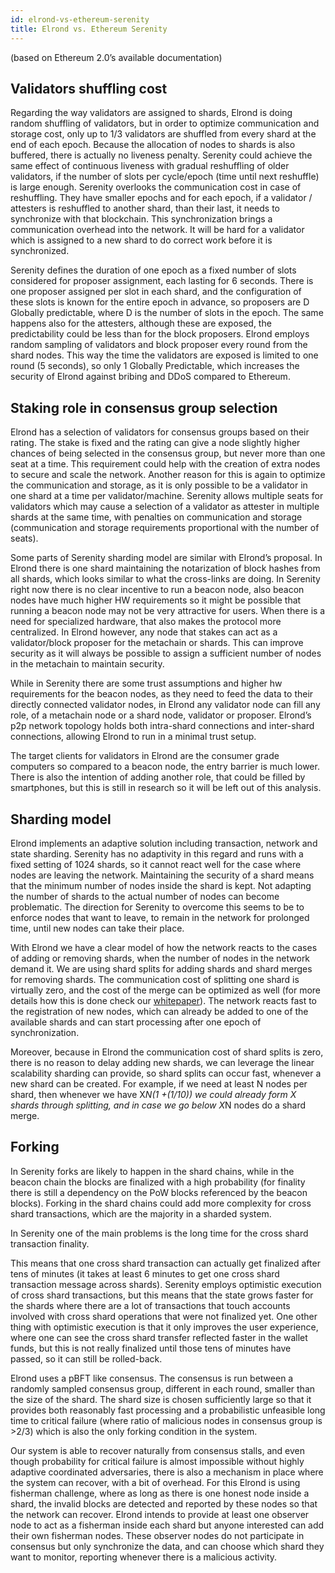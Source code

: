 ```yaml
---
id: elrond-vs-ethereum-serenity
title: Elrond vs. Ethereum Serenity
---
```


(based on Ethereum 2.0’s available documentation)

## **Validators shuffling cost**

Regarding the way validators are assigned to shards, Elrond is doing random shuffling of validators, but in order to optimize communication and storage cost, only up to 1/3 validators are shuffled from every shard at the end of each epoch. Because the allocation of nodes to shards is also buffered, there is actually no liveness penalty. Serenity could achieve the same effect of continuous liveness with gradual reshuffling of older validators, if the number of slots per cycle/epoch (time until next reshuffle) is large enough. Serenity overlooks the communication cost in case of reshuffling. They have smaller epochs and for each epoch, if a validator / attesters is reshuffled to another shard, than their last, it needs to synchronize with that blockchain. This synchronization brings a communication overhead into the network. It will be hard for a validator which is assigned to a new shard to do correct work before it is synchronized.

Serenity defines the duration of one epoch as a fixed number of slots considered for proposer assignment, each lasting for 6 seconds. There is one proposer assigned per slot in each shard, and the configuration of these slots is known for the entire epoch in advance, so proposers are D Globally predictable, where D is the number of slots in the epoch. The same happens also for the attesters, although these are exposed, the predictability could be less than for the block proposers. Elrond employs random sampling of validators and block proposer every round from the shard nodes. This way the time the validators are exposed is limited to one round (5 seconds), so only 1 Globally Predictable, which increases the security of Elrond against bribing and DDoS compared to Ethereum.

## **Staking role in consensus group selection**

Elrond has a selection of validators for consensus groups based on their rating. The stake is fixed and the rating can give a node slightly higher chances of being selected in the consensus group, but never more than one seat at a time. This requirement could help with the creation of extra nodes to secure and scale the network. Another reason for this is again to optimize the communication and storage, as it is only possible to be a validator in one shard at a time per validator/machine. Serenity allows multiple seats for validators which may cause a selection of a validator as attester in multiple shards at the same time, with penalties on communication and storage (communication and storage requirements proportional with the number of seats).

Some parts of Serenity sharding model are similar with Elrond’s proposal. In Elrond there is one shard maintaining the notarization of block hashes from all shards, which looks similar to what the cross-links are doing. In Serenity right now there is no clear incentive to run a beacon node, also beacon nodes have much higher HW requirements so it might be possible that running a beacon node may not be very attractive for users. When there is a need for specialized hardware, that also makes the protocol more centralized. In Elrond however, any node that stakes can act as a validator/block proposer for the metachain or shards. This can improve security as it will always be possible to assign a sufficient number of nodes in the metachain to maintain security.

While in Serenity there are some trust assumptions and higher hw requirements for the beacon nodes, as they need to feed the data to their directly connected validator nodes, in Elrond any validator node can fill any role, of a metachain node or a shard node, validator or proposer. Elrond’s p2p network topology holds both intra-shard connections and inter-shard connections, allowing Elrond to run in a minimal trust setup.

The target clients for validators in Elrond are the consumer grade computers so compared to a beacon node, the entry barrier is much lower. There is also the intention of adding another role, that could be filled by smartphones, but this is still in research so it will be left out of this analysis.

## **Sharding model**

Elrond implements an adaptive solution including transaction, network and state sharding. Serenity has no adaptivity in this regard and runs with a fixed setting of 1024 shards, so it cannot react well for the case where nodes are leaving the network. Maintaining the security of a shard means that the minimum number of nodes inside the shard is kept. Not adapting the number of shards to the actual number of nodes can become problematic. The direction for Serenity to overcome this seems to be to enforce nodes that want to leave, to remain in the network for prolonged time, until new nodes can take their place.

With Elrond we have a clear model of how the network reacts to the cases of adding or removing shards, when the number of nodes in the network demand it. We are using shard splits for adding shards and shard merges for removing shards. The communication cost of splitting one shard is virtually zero, and the cost of the merge can be optimized as well (for more details how this is done check our [whitepaper](https://elrond.com/assets/files/Elrond_Whitepaper_EN.pdf)). The network reacts fast to the registration of new nodes, which can already be added to one of the available shards and can start processing after one epoch of synchronization.

Moreover, because in Elrond the communication cost of shard splits is zero, there is no reason to delay adding new shards, we can leverage the linear scalability sharding can provide, so shard splits can occur fast, whenever a new shard can be created. For example, if we need at least N nodes per shard, then whenever we have X*N(1 +(1/10)) we could already form X shards through splitting, and in case we go below X*N nodes do a shard merge.

## **Forking**

In Serenity forks are likely to happen in the shard chains, while in the beacon chain the blocks are finalized with a high probability (for finality there is still a dependency on the PoW blocks referenced by the beacon blocks). Forking in the shard chains could add more complexity for cross shard transactions, which are the majority in a sharded system.

In Serenity one of the main problems is the long time for the cross shard transaction finality.

This means that one cross shard transaction can actually get finalized after tens of minutes (it takes at least 6 minutes to get one cross shard transaction message across shards). Serenity employs optimistic execution of cross shard transactions, but this means that the state grows faster for the shards where there are a lot of transactions that touch accounts involved with cross shard operations that were not finalized yet. One other thing with optimistic execution is that it only improves the user experience, where one can see the cross shard transfer reflected faster in the wallet funds, but this is not really finalized until those tens of minutes have passed, so it can still be rolled-back.

Elrond uses a pBFT like consensus. The consensus is run between a randomly sampled consensus group, different in each round, smaller than the size of the shard. The shard size is chosen sufficiently large so that it provides both reasonably fast processing and a probabilistic unfeasible long time to critical failure (where ratio of malicious nodes in consensus group is >2/3) which is also the only forking condition in the system.

Our system is able to recover naturally from consensus stalls, and even though probability for critical failure is almost impossible without highly adaptive coordinated adversaries, there is also a mechanism in place where the system can recover, with a bit of overhead. For this Elrond is using fisherman challenge, where as long as there is one honest node inside a shard, the invalid blocks are detected and reported by these nodes so that the network can recover. Elrond intends to provide at least one observer node to act as a fisherman inside each shard but anyone interested can add their own fisherman nodes. These observer nodes do not participate in consensus but only synchronize the data, and can choose which shard they want to monitor, reporting whenever there is a malicious activity.
